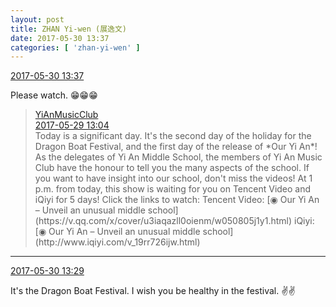 ```yaml
---
layout: post
title: ZHAN Yi-wen (展逸文)
date: 2017-05-30 13:37
categories: [ 'zhan-yi-wen' ]
---
```


<div class="weibo-info">
  <a href="http://weibo.com/6108090526/F5uL4tg1Q">2017-05-30 13:37</a>
</div>

Please watch. :grin::grin::grin:

<!-- more -->

> <div class="weibo-post-name">
>   <a href="http://weibo.com/u/6094546964">YiAnMusicClub</a>
> </div>
> <div class="weibo-info">
>   <a href="http://weibo.com/6094546964/F5l78318W">2017-05-29 13:04</a>
> </div>
> Today is a significant day. It's the second day of the holiday for the Dragon Boat Festival, and the first day of the release of *Our Yi An*! As the delegates of Yi An Middle School, the members of Yi An Music Club have the honour to tell you the many aspects of the school. If you want to have insight into our school, don't miss the videos! At 1 p.m. from today, this show is waiting for you on Tencent Video and iQiyi for 5 days! Click the links to watch:  
> Tencent Video: [◉ Our Yi An – Unveil an unusual middle school](https://v.qq.com/x/cover/u3iaqazll0oienm/w050805j1y1.html)  
> iQiyi: [◉ Our Yi An – Unveil an unusual middle school](http://www.iqiyi.com/v_19rr726ijw.html)

---

<div class="weibo-info">
  <a href="http://weibo.com/6108090526/F5uHXbVjC">2017-05-30 13:29</a>
</div>

It's the Dragon Boat Festival. I wish you be healthy in the festival. :v::v:
